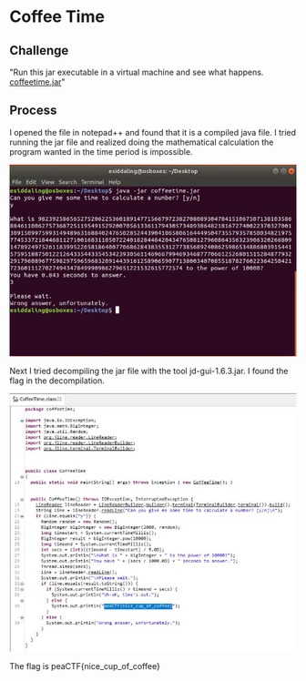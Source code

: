 # Coffee Time

## Challenge

"Run this jar executable in a virtual machine and see what happens. [coffeetime.jar](coffeetime.jar)"

## Process

I opened the file in notepad++ and found that it is a compiled java file. I tried running the jar file and realized doing the mathematical calculation the program wanted in the time period is impossible.

![Capture.JPG](Capture.JPG)

Next I tried decompiling the jar file with the tool jd-gui-1.6.3.jar. I found the flag in the decompilation.

![Flag.JPG](Flag.JPG)

The flag is peaCTF{nice_cup_of_coffee}
